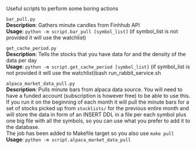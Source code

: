 Useful scripts to perform some boring actions

`bar_pull.py`  
**Description**: Gathers minute candles from Finhhub API  
**Usage**: `python -m script.bar_pull [symbol_list]` (if symbol_list is not provided it will use the watchlist)

`get_cache_period.py`  
**Description**: Tells the stocks that you have data for and the density of the data per day  
**Usage**: `python -m script.get_cache_period [symbol_list]` (if symbol_list is not provided it will use the watchlist)bash run_rabbit_service.sh

`alpaca_market_data_pull.py`  
**Description**: Pulls minute bars from alpaca data source. You will need to have a funded account (subscription is however free) to be able to use this. If you run it on the beginning of each month it will pull the minute bars for a set of stocks picked up from `stocklists/` for the previous entire month and will store the data in form of an INSERT DDL in a file per each symbol plus one big file with all the symbols, so you can use what you prefer to add it to the database.  
The job has been added to Makefile target so you also use `make pull`
**Usage**: `python -m script.alpaca_market_data_pull`